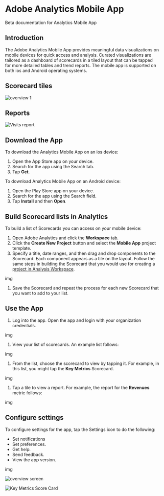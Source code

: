 # Adobe Analytics Mobile App

Beta documentation for Analytics Mobile App

## Introduction

The Adobe Analytics Mobile App provides meaningful data visualizations on mobile devices for quick access and analysis. Curated visualizations are tailored as a dashboard of scorecards in a tiled layout that can be tapped for more detailed tables and trend reports. The mobile app is supported on both ios and Android operating systems.

## Scorecard tiles

![overview 1](https://user-images.githubusercontent.com/29133525/63822542-dd88d200-c90d-11e9-81a8-8371e75e39ba.png)

## Reports

![Visits report](https://user-images.githubusercontent.com/29133525/63822427-83880c80-c90d-11e9-90a4-816d56ec1408.png)

## Download the App

To download the Analytics Mobile App on an ios device:
1. Open the App Store app on your device.
1. Search for the app using the Search tab.
1. Tap **Get**.

To download Analytics Mobile App on an Android device:

1. Open the Play Store app on your device.
1. Search for the app using the Search field.
1. Tap **Install** and then **Open**.

## Build Scorecard lists in Analytics

To build a list of Scorecards you can access on your mobile device:

1. Open Adobe Analytics and click the **Workspace** tab.
1. Click the **Create New Project** button and select the **Mobile App** project template.
1. Specify a title, date ranges, and then drag and drop components to the Scorecard. Each component appears as a tile on the layout. Follow the same steps in building the Scorecard that you would use for creating a [project in Analysis Workspace](https://docs.adobe.com/content/help/en/analytics/analyze/analysis-workspace/build-workspace-project/t-freeform-project.html).

img

1. Save the Scorecard and repeat the process for each new Scorecard that you want to add to your list.


## Use the App

1. Log into the app. Open the app and login with your organization credentials. 

img

1. View your list of scorecards. An example list follows:

img

1. From the list, choose the scorecard to view by tapping it. For example, in this list, you might tap the **Key Metrics** Scorecard.

img

1. Tap a tile to view a report. For example, the report for the **Revenues** metric follows:

img


## Configure settings

To configure settings for the app, tap the Settings icon to do the following: 

* Set notifications
* Set preferences.
* Get help.
* Send feedback.
* View the app version.

img




![overview screen](https://user-images.githubusercontent.com/29133525/63822210-e036f780-c90c-11e9-98c2-efef8bed7a4b.png)








![Key Metrics Score Card](https://user-images.githubusercontent.com/29133525/63822300-29874700-c90d-11e9-8c20-985a8a8c2d74.png)
